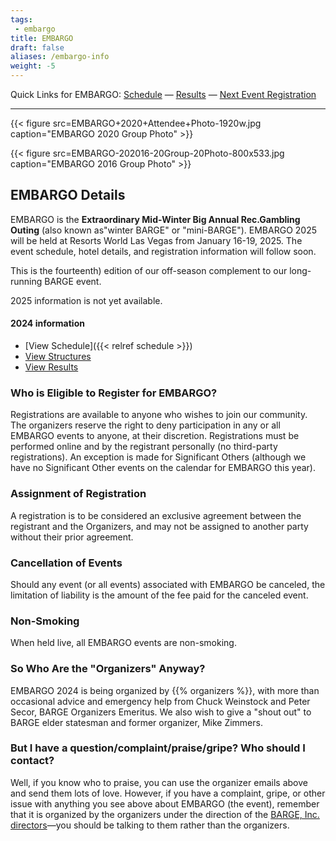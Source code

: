 ```yaml
---
tags:
 - embargo
title: EMBARGO
draft: false
aliases: /embargo-info
weight: -5
---
```


Quick Links for EMBARGO: [Schedule](/schedule1) &mdash; [Results](results/) &mdash; [Next Event Registration](/register)

__________

{{< figure src=EMBARGO+2020+Attendee+Photo-1920w.jpg
    caption="EMBARGO 2020 Group Photo" >}}

{{< figure src=EMBARGO-202016-20Group-20Photo-800x533.jpg
    caption="EMBARGO 2016 Group Photo" >}}

## EMBARGO Details

EMBARGO is the
**Extraordinary Mid-Winter Big Annual Rec.Gambling Outing**
(also known as&quot;winter BARGE&quot; or &quot;mini-BARGE&quot;).
EMBARGO 2025 
will be held at Resorts World Las Vegas from January 16-19, 2025.  The event
schedule, hotel details, and registration information will follow soon.

This is the fourteenth) edition of our
off-season complement to our long-running BARGE event.

2025 information is not yet available.

#### 2024 information

* [View Schedule]({{< relref schedule >}})
* [View Structures](https://irp.cdn-website.com/7fa840da/files/uploaded/2024+2+EMBARGO+Structures.pdf)
* [View Results](results/2024)
                                        
### Who is Eligible to Register for EMBARGO?

Registrations are available to anyone who wishes to join our community.
The organizers reserve the right to deny participation in any or all EMBARGO 
events to anyone, at their discretion.  Registrations must be performed 
online and by the registrant personally (no third-party registrations). 
An exception is made for Significant Others (although we have no Significant
Other events on the calendar for EMBARGO this year).

### Assignment of Registration

A registration is to be considered an exclusive agreement between the 
registrant and the Organizers, and may not be assigned to 
another party without their prior agreement.

### Cancellation of Events

Should any event (or all events) associated with EMBARGO be canceled, 
the limitation of liability is the amount of the fee paid for the 
canceled event.

### Non-Smoking

When held live, all EMBARGO events are non-smoking. 

### So Who Are the &quot;Organizers&quot; Anyway?

EMBARGO 2024 is being organized by {{% organizers %}},
with more than occasional advice and emergency help from Chuck Weinstock and
Peter Secor, BARGE Organizers Emeritus. We also wish to give a &quot;shout
out&quot; to BARGE elder statesman and former organizer, Mike Zimmers.

### But I have a question/complaint/praise/gripe? Who should I contact?

Well, if you know who to praise, you can use the organizer emails above and
send them lots of love. However, if you have a complaint, gripe, or other issue
with anything you see above about EMBARGO (the event), remember that it is
organized by the organizers under the direction of the [BARGE,
Inc. directors](/inc/officers)&mdash;you should be talking to them
rather than the organizers.
